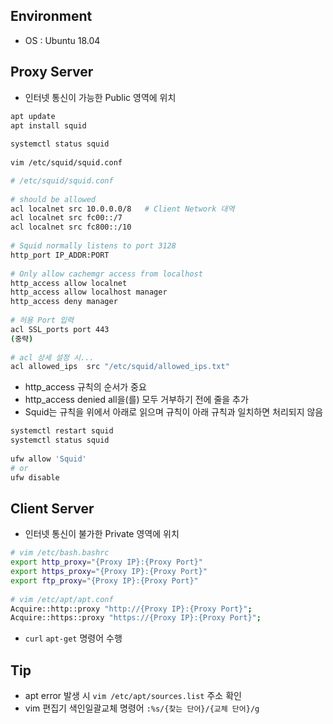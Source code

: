 ## Environment
+ OS : Ubuntu 18.04

## Proxy Server
+ 인터넷 통신이 가능한 Public 영역에 위치
```bash
apt update
apt install squid
   
systemctl status squid
   
vim /etc/squid/squid.conf
```

```bash
# /etc/squid/squid.conf
   
# should be allowed
acl localnet src 10.0.0.0/8   # Client Network 대역
acl localnet src fc00::/7
acl localnet src fc800::/10
   
# Squid normally listens to port 3128
http_port IP_ADDR:PORT
   
# Only allow cachemgr access from localhost
http_access allow localnet
http_access allow localhost manager
http_access deny manager
   
# 허용 Port 입력
acl SSL_ports port 443
(중략)
   
# acl 상세 설정 시...
acl allowed_ips  src "/etc/squid/allowed_ips.txt"
```
+ http_access 규칙의 순서가 중요
+ http_access denied all을(를) 모두 거부하기 전에 줄을 추가
+ Squid는 규칙을 위에서 아래로 읽으며 규칙이 아래 규칙과 일치하면 처리되지 않음

```bash
systemctl restart squid
systemctl status squid
   
ufw allow 'Squid'
# or
ufw disable
```

## Client Server
+ 인터넷 통신이 불가한 Private 영역에 위치
```bash
# vim /etc/bash.bashrc
export http_proxy="{Proxy IP}:{Proxy Port}"
export https_proxy="{Proxy IP}:{Proxy Port}"
export ftp_proxy="{Proxy IP}:{Proxy Port}"
   
# vim /etc/apt/apt.conf
Acquire::http::proxy "http://{Proxy IP}:{Proxy Port}";
Acquire::https::proxy "https://{Proxy IP}:{Proxy Port}";
```

+ `curl` `apt-get` 명령어 수행


## Tip
+ apt error 발생 시 `vim /etc/apt/sources.list` 주소 확인
+ vim 편집기 색인일괄교체 명령어 `:%s/{찾는 단어}/{교체 단어}/g`
   

